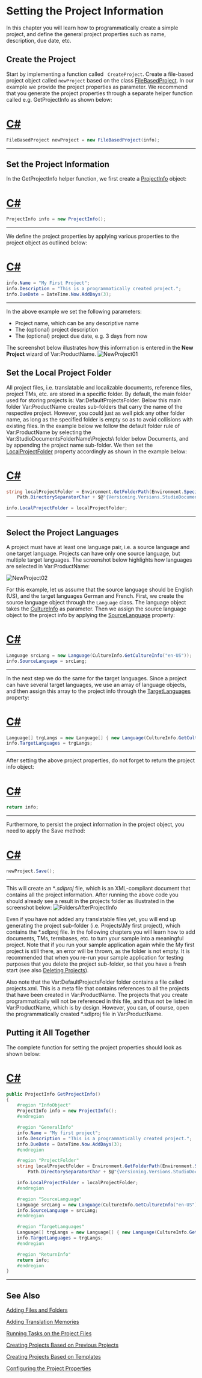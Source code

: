 Setting the Project Information
==
In this chapter you will learn how to programmatically create a simple project, and define the general project properties such as name, description, due date, etc.

Create the Project
--
Start by implementing a function called ``` CreateProject```. Create a file-based project object called ```newProject``` based on the class [FileBasedProject](../../api\projectautomation\Sdl.ProjectAutomation.FileBased.FileBasedProject.yml). In our example we provide the project properties as parameter. We recommend that you generate the project properties through a separate helper function called e.g. GetProjectInfo as shown below:

# [C#](#tab/tabid-1)
```CS
FileBasedProject newProject = new FileBasedProject(info);
```
***

Set the Project Information
--
In the GetProjectInfo helper function, we first create a [ProjectInfo](../../api\projectautomation\Sdl.ProjectAutomation.Core.ProjectInfo.yml) object:

# [C#](#tab/tabid-2)
```CS
ProjectInfo info = new ProjectInfo();
``` 
***

We define the project properties by applying various properties to the project object as outlined below:

# [C#](#tab/tabid-3)
```CS
info.Name = "My First Project";
info.Description = "This is a programmatically created project.";
info.DueDate = DateTime.Now.AddDays(3);
```
***

In the above example we set the following parameters:
* Project name, which can be any descriptive name
* The (optional) project description
* The (optional) project due date, e.g. 3 days from now

The screenshot below illustrates how this information is entered in the **New Project** wizard of Var:ProductName.
![NewProject01](images/NewProject01.jpg)

Set the Local Project Folder
--
All project files, i.e. translatable and localizable documents, reference files, project TMs, etc. are stored in a specific folder. By default, the main folder used for storing projects is: Var:DefaultProjectsFolder. Below this main folder Var:ProductName creates sub-folders that carry the name of the respective project. However, you could just as well pick any other folder name, as long as the specified folder is empty so as to avoid collisions with existing files. In the example below we follow the default folder rule of Var:ProductName by selecting the Var:StudioDocumentsFolderName\Projects\ folder below Documents, and by appending the project name sub-folder. We then set the [LocalProjectFolder](../../api/projectautomation/Sdl.ProjectAutomation.Core.ProjectInfo.yml#Sdl_ProjectAutomation_Core_ProjectInfo_LocalProjectFolder) property accordingly as shown in the example below:
# [C#](#tab/tabid-4)
```CS
string localProjectFolder = Environment.GetFolderPath(Environment.SpecialFolder.MyDocuments).ToString() +
    Path.DirectorySeparatorChar + $@"{Versioning.Versions.StudioDocumentsFolderName}\Projects\" + info.Name;

info.LocalProjectFolder = localProjectFolder;
```
***
Select the Project Languages
--
A project must have at least one language pair, i.e. a source language and one target language. Projects can have only one source language, but multiple target languages. The screenshot below highlights how languages are selected in Var:ProductName:

![NewProject02](images/NewProject02.jpg)

For this example, let us assume that the source language should be English (US), and the target languages German and French. First, we create the source language object through the ```Language``` class. The language object takes the [CultureInfo](https://docs.microsoft.com/en-us/dotnet/api/system.globalization.cultureinfo?redirectedfrom=MSDN&view=net-5.0) as parameter. Then we assign the source language object to the project info by applying the [SourceLanguage](../../api/projectautomation/Sdl.ProjectAutomation.Core.ProjectInfo.yml#Sdl_ProjectAutomation_Core_ProjectInfo_SourceLanguage)  property:

# [C#](#tab/tabid-5)
```CS
Language srcLang = new Language(CultureInfo.GetCultureInfo("en-US"));
info.SourceLanguage = srcLang;
```
***
In the next step we do the same for the target languages. Since a project can have several target languages, we use an array of language objects, and then assign this array to the project info through the [TargetLanguages](../../api/projectautomation/Sdl.ProjectAutomation.Core.ProjectInfo.yml#Sdl_ProjectAutomation_Core_ProjectInfo_TargetLanguages) property:

# [C#](#tab/tabid-6)
```CS
Language[] trgLangs = new Language[] { new Language(CultureInfo.GetCultureInfo("de-DE")), new Language(CultureInfo.GetCultureInfo("fr-FR")) };
info.TargetLanguages = trgLangs;
```
***

After setting the above project properties, do not forget to return the project info object:

# [C#](#tab/tabid-7)
```CS
return info;
```
***
Furthermore, to persist the project information in the project object, you need to apply the Save method:

# [C#](#tab/tabid-8)
```CS
newProject.Save();
```
***
This will create an **.sdlproj* file, which is an XML-compliant document that contains all the project information.
After running the above code you should already see a result in the projects folder as illustrated in the screenshot below:
![FoldersAfterProjectInfo](images/FoldersAfterProjectInfo.jpg)

Even if you have not added any translatable files yet, you will end up generating the project sub-folder (i.e. Projects\My first project), which contains the *.sdlproj file. In the following chapters you will learn how to add documents, TMs, termbases, etc. to turn your sample into a meaningful project. Note that if you run your sample application again while the My first project is still there, an error will be thrown, as the folder is not empty. It is recommended that when you re-run your sample application for testing purposes that you delete the project sub-folder, so that you have a fresh start (see also [Deleting Projects](deleting_projects.md)).

Also note that the Var:DefaultProjectsFolder folder contains a file called projects.xml. This is a meta file that contains references to all the projects that have been created in Var:ProductName. The projects that you create programmatically will not be referenced in this file, and thus not be listed in Var:ProductName, which is by design. However, you can, of course, open the programmatically created *.sdlproj file in Var:ProductName.

Putting it All Together
--
The complete function for setting the project properties should look as shown below:

# [C#](#tab/tabid-9)
```CS
public ProjectInfo GetProjectInfo()
{
    #region "InfoObject"
    ProjectInfo info = new ProjectInfo();
    #endregion

    #region "GeneralInfo"
    info.Name = "My first project";
    info.Description = "This is a programmatically created project.";
    info.DueDate = DateTime.Now.AddDays(3);
    #endregion

    #region "ProjectFolder"
    string localProjectFolder = Environment.GetFolderPath(Environment.SpecialFolder.MyDocuments).ToString() +
        Path.DirectorySeparatorChar + $@"{Versioning.Versions.StudioDocumentsFolderName}\Projects\" + info.Name;

    info.LocalProjectFolder = localProjectFolder;
    #endregion

    #region "SourceLanguage"
    Language srcLang = new Language(CultureInfo.GetCultureInfo("en-US"));
    info.SourceLanguage = srcLang;
    #endregion

    #region "TargetLanguages"
    Language[] trgLangs = new Language[] { new Language(CultureInfo.GetCultureInfo("de-DE")), new Language(CultureInfo.GetCultureInfo("fr-FR")) };
    info.TargetLanguages = trgLangs;
    #endregion

    #region "ReturnInfo"
    return info;
    #endregion
}

```
***

See Also
--
[Adding Files and Folders](adding_files_and_folders.md)

[Adding Translation Memories](adding_translation_memories.md)

[Running Tasks on the Project Files](running_tasks_on_project_files.md)

[Creating Projects Based on Previous Projects](creating_project_based_on_prev_proj.md)

[Creating Projects Based on Templates](creating_proj_based_on_templates.md)

[Configuring the Project Properties](configuring_the_project_properties.md)

